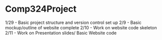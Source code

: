 # Comp324Project
1/29 - Basic project structure and version control set up
2/9 - Basic mockup/outline of website complete
2/10 - Work on website code skeleton
2/11 - Work on Presentation slides/ Basic Website code

